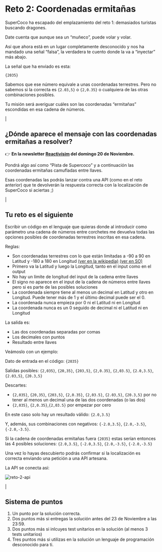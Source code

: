 # Reto 2: Coordenadas ermitañas

SuperCoco ha escapado del emplazamiento del reto 1: demasiados turistas buscando dragones.

Date cuenta que aunque sea un “muñeco”, puede volar y volar.

Así que ahora está en un lugar completamente desconocido y nos ha mandado una señal “falsa”, la verdadera te cuento donde la va a “inyectar” más abajo.

La señal que ha enviado es esta:

`{2035}`

Sabemos que ese número equivale a unas coordenadas terrestres. Pero no sabemos si la correcta es `{2.03,5}` o `{2,0.35}` o cualquiera de las otras combinaciones posibles.

Tu misión será averiguar cuáles son las coordenadas “ermitañas” escondidas en esa cadena de números.

|


## ¿Dónde aparece el mensaje con las coordenadas ermitañas a resolver?

👉 **En la newsletter [Reactivísim](https://reactivisima.com/subscribe/) del domingo 20 de Noviembre.**

Pondrá algo así como “Pista de Supercoco” y a continuación las coordenadas ermitañas camufladas entre llaves.

Esas coordenadas las podrás lanzar contra una API (como en el reto anterior) que te devolverán la respuesta correcta con la localización de SuperCoco si aciertas ;)

|

## Tu reto es el siguiente

Escribir un código en el lenguaje que quieras donde al introducir como parámetro una cadena de números entre corchetes me devuelva todas las opciones posibles de coordenadas terrestres inscritas en esa cadena.

Reglas:
- Son coordenadas terrestres con lo que están limitadas a -90 a 90 en Latitud y -180 a 180 en Longitud [(ver en la wikipedia)](https://en.wikipedia.org/wiki/Geographic_coordinate_system) [(ver en SO)](https://stackoverflow.com/questions/15965166/what-are-the-lengths-of-location-coordinates-latitude-and-longitude#:~:text=Valid%20longitudes%20are%20from%20%2D180,the%20poles%20are%20not%20indexable.)
- Primero va la Latitud y luego la Longitud, tanto en el input como en el output
- No hay un límite de longitud del input de la cadena entre llaves
- El signo no aparece en el input de la cadena de números entre llaves pero si es parte de las posibles soluciones
- La coordenada siempre tiene al menos un decimal en Latitud y otro en Longitud. Puede tener más de 1 y el último decimal puede ser el 0.
- La coordenada nunca empieza por 0 ni el Latitud ni en Longitud
- La coordenada nunca es un 0 seguido de decimal ni el Latitud ni en Longitud

La salida es:
- Las dos coordenadas separadas por comas
- Los decimales con puntos
- Resultado entre llaves

Veámoslo con un ejemplo:

Dato de entrada en el código: `{2035}`

Salidas posibles: `{2,035}`, `{20,35}`, `{203,5}`, `{2,0.35}`, `{2,03.5}`, `{2.0,3.5}`, `{2.03,5}`, `{20.3,5}`

Descartes: 
- `{2,035}`, `{20,35}`, `{203,5}`, `{2,0.35}`, `{2,03.5}`, `{2.03,5}`, `{20.3,5}` por no tener  al menos un decimal una de las dos coordenadas (o las dos)
- `{2,035}`, `{2,0.35}`,`{2,03.5}` por empezar por cero

En este caso solo hay un resultado válido: `{2.0,3.5}`

Y, además, sus combinaciones con negativos:  `{-2.0,3.5}`,  `{2.0,-3.5}`,  `{-2.0,-3.5}`.

Si la cadena de coordenadas ermitañas fuera `{2035}` estas serían entonces las 4 posibles soluciones: `{2.0,3.5}`, `{-2.0,3.5}`,  `{2.0,-3.5}`,  `{-2.0,-3.5}`

Una vez lo hayas descubierto podrás confirmar si la localización es correcta enviando una petición a una API artesana.

La API se conecta así:

![reto-2-api](https://user-images.githubusercontent.com/1122071/202252773-434b100a-f84a-4745-931f-9ad2f2472f87.png)


|

## Sistema de puntos

1. Un punto por la solución correcta.
2. Dos puntos más si entregas la solución antes del 23 de Noviembre a las 23:59.
3. Dos puntos más si inlcuyes test unitarios en la solución (al menos 3 tests unitarios)
4. Tres puntos más si utilizas en la solución un lenguaje de programación desconocido para ti.
